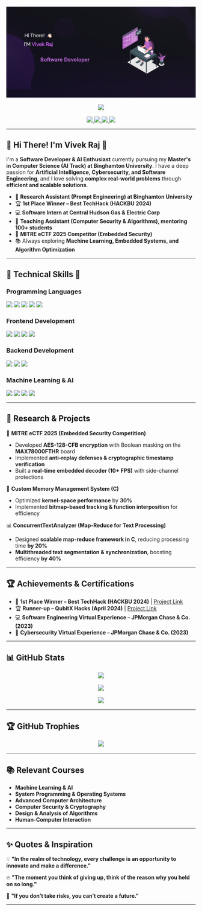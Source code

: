 <p align="center">
  <img src="WEBPIC.png" alt="Hi There! I'M Vivek Raj">
</p>

<p align="center">
  <img src="https://komarev.com/ghpvc/?username=rajv79&color=blue&count=80">
 
<p align="center">
  <a href="https://www.linkedin.com/in/vivek-raj07/">
    <img src="https://img.shields.io/badge/LinkedIn-0077B5?style=for-the-badge&logo=linkedin&logoColor=white">
  </a>
  <a href="https://github.com/rajv79">
    <img src="https://img.shields.io/badge/GitHub-100000?style=for-the-badge&logo=github&logoColor=white">
  </a>
  <a href="mailto:your_email@gmail.com">
    <img src="https://img.shields.io/badge/Gmail-D14836?style=for-the-badge&logo=gmail&logoColor=white">
  </a>
  <a href="https://rajv79.github.io/Portfolio_Vivek">
    <img src="https://img.shields.io/badge/Portfolio-4285F4?style=for-the-badge&logo=google-chrome&logoColor=white">
  </a>
</p>


---

## 🌟 Hi There! I'm Vivek Raj 👋  
  
I'm a **Software Developer & AI Enthusiast** currently pursuing my **Master's in Computer Science (AI Track) at Binghamton University**. I have a deep passion for **Artificial Intelligence, Cybersecurity, and Software Engineering**, and I love solving **complex real-world problems** through **efficient and scalable solutions**.  

- 🔬 **Research Assistant (Prompt Engineering) at Binghamton University**  
- 🏆 **1st Place Winner – Best TechHack (HACKBU 2024)**  
- 💻 **Software Intern at Central Hudson Gas & Electric Corp**  
- 🎯 **Teaching Assistant (Computer Security & Algorithms), mentoring 100+ students**  
- 🚀 **MITRE eCTF 2025 Competitor (Embedded Security)**  
- 📚 Always exploring **Machine Learning, Embedded Systems, and Algorithm Optimization**  

---

## 🚀 Technical Skills 💼

### Programming Languages
<p>
  <img src="https://img.shields.io/badge/Python-14354C?style=for-the-badge&logo=python&logoColor=white">
  <img src="https://img.shields.io/badge/C++-00599C?style=for-the-badge&logo=c%2B%2B&logoColor=white">
  <img src="https://img.shields.io/badge/C-A8B9CC?style=for-the-badge&logo=c&logoColor=white">
  <img src="https://img.shields.io/badge/Java-007396?style=for-the-badge&logo=java&logoColor=white">
  <img src="https://img.shields.io/badge/ABAP-0FAAFF?style=for-the-badge&logo=sap&logoColor=white">
</p>


### Frontend Development
<p>
  <img src="https://img.shields.io/badge/HTML5-E34F26?style=for-the-badge&logo=html5&logoColor=white">
  <img src="https://img.shields.io/badge/CSS3-1572B6?style=for-the-badge&logo=css3&logoColor=white">
  <img src="https://img.shields.io/badge/React-20232A?style=for-the-badge&logo=react&logoColor=61DAFB">
  <img src="https://img.shields.io/badge/Tailwind_CSS-38B2AC?style=for-the-badge&logo=tailwind-css&logoColor=white">
</p>

### Backend Development
<p>
  <img src="https://img.shields.io/badge/Node.js-339933?style=for-the-badge&logo=nodedotjs&logoColor=white">
  <img src="https://img.shields.io/badge/MongoDB-white?style=for-the-badge&logo=mongodb&logoColor=4EA94B">
  <img src="https://img.shields.io/badge/MySQL-005C84?style=for-the-badge&logo=mysql&logoColor=white">
</p>

### Machine Learning & AI
<p>
  <img src="https://img.shields.io/badge/PyTorch-EE4C2C?style=for-the-badge&logo=pytorch&logoColor=white">
  <img src="https://img.shields.io/badge/TensorFlow-FF6F00?style=for-the-badge&logo=tensorflow&logoColor=white">
  <img src="https://img.shields.io/badge/Scikit--Learn-F7931E?style=for-the-badge&logo=scikit-learn&logoColor=white">
  <img src="https://img.shields.io/badge/Transformer_Models-blue?style=for-the-badge">
</p>

---

## 🔬 Research & Projects  

🚀 **MITRE eCTF 2025 (Embedded Security Competition)**  
- Developed **AES-128-CFB encryption** with Boolean masking on the **MAX78000FTHR** board  
- Implemented **anti-replay defenses & cryptographic timestamp verification**  
- Built a **real-time embedded decoder (10+ FPS)** with side-channel protections  


📌 **Custom Memory Management System (C)**  
- Optimized **kernel-space performance** by **30%**  
- Implemented **bitmap-based tracking & function interposition** for efficiency  


📊 **ConcurrentTextAnalyzer (Map-Reduce for Text Processing)**  
- Designed **scalable map-reduce framework in C**, reducing processing time **by 20%**  
- **Multithreaded text segmentation & synchronization**, boosting efficiency **by 40%**  


---

## 🏆 Achievements & Certifications  

- 🥇 **1st Place Winner – Best TechHack (HACKBU 2024)** | [Project Link](https://devpost.com/software/air-mouse)  
- 🏆 **Runner-up – QubitX Hacks (April 2024)** | [Project Link](https://devpost.com/software/air-mouse)  
- 💻 **Software Engineering Virtual Experience – JPMorgan Chase & Co. (2023)**  
- 🔐 **Cybersecurity Virtual Experience – JPMorgan Chase & Co. (2023)**  

---

## 📊 GitHub Stats  

<p align="center">
  <img src="https://github-readme-stats.vercel.app/api?username=rajv79&show_icons=true&theme=tokyonight&hide_border=true">
</p>

<p align="center">
  <img src="https://github-readme-streak-stats.herokuapp.com/?user=rajv79&theme=radical&hide_border=true">
</p>

<p align="center">
  <img src="https://github-profile-summary-cards.vercel.app/api/cards/profile-details?username=rajv79&theme=tokyonight&hide_border=true">
</p>

---

## 🏆 GitHub Trophies  

<p align="center">
  <img src="https://github-profile-trophy.vercel.app/?username=rajv79&theme=onedark&margin-w=5&margin-h=5">
</p>

---

## 📚 Relevant Courses  

- **Machine Learning & AI**  
- **System Programming & Operating Systems**  
- **Advanced Computer Architecture**  
- **Computer Security & Cryptography**  
- **Design & Analysis of Algorithms**  
- **Human-Computer Interaction**  

---

## ✨ Quotes & Inspiration  

💡 **"In the realm of technology, every challenge is an opportunity to innovate and make a difference."**  

🔥 **"The moment you think of giving up, think of the reason why you held on so long."**  

🚀 **"If you don’t take risks, you can’t create a future."**

---
